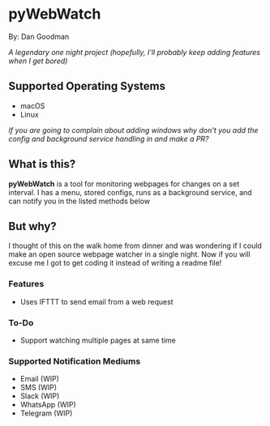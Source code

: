 # pyWebWatch

By: Dan Goodman

*A legendary one night project (hopefully, I'll probably keep adding features when I get bored)*

## Supported Operating Systems

- macOS
- Linux

*If you are going to complain about adding windows why don't you add the config and background service handling in and make a PR?*

## What is this?

**pyWebWatch** is a tool for monitoring webpages for changes on a set interval. I has a menu, stored configs, runs as a background service, and can notify you in the listed methods below

## But why?

I thought of this on the walk home from dinner and was wondering if I could make an open source webpage watcher in a single night. Now if you will excuse me I got to get coding it instead of writing a readme file!

### Features

- Uses IFTTT to send email from a web request

### To-Do

- Support watching multiple pages at same time

### Supported Notification Mediums

- Email (WIP)
- SMS (WIP)
- Slack (WIP)
- WhatsApp (WIP)
- Telegram (WIP)
